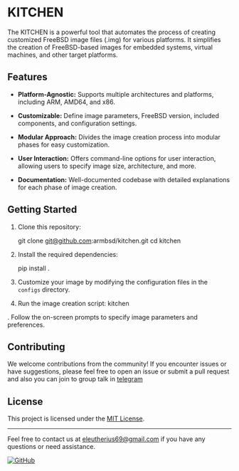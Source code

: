# KITCHEN

The KITCHEN is a powerful tool that automates the process of creating customized FreeBSD image files (.img) for various platforms. It simplifies the creation of FreeBSD-based images for embedded systems, virtual machines, and other target platforms.

## Features

- **Platform-Agnostic:** Supports multiple architectures and platforms, including ARM, AMD64, and x86.

- **Customizable:** Define image parameters, FreeBSD version, included components, and configuration settings.

- **Modular Approach:** Divides the image creation process into modular phases for easy customization.

- **User Interaction:** Offers command-line options for user interaction, allowing users to specify image size, architecture, and more.

- **Documentation:** Well-documented codebase with detailed explanations for each phase of image creation.


## Getting Started

1. Clone this repository:

    git clone git@github.com:armbsd/kitchen.git
    cd kitchen

2. Install the required dependencies:

    pip install .

3. Customize your image by modifying the configuration files in the `configs` directory.

4. Run the image creation script:
    kitchen 

. Follow the on-screen prompts to specify image parameters and preferences.

## Contributing

We welcome contributions from the community! If you encounter issues or have suggestions, please feel free to open an issue or submit a pull request
and also you can join to group talk in [telegram](https://t.me/arm_bsd)

## License

This project is licensed under the [MIT License](LICENSE).

---

Feel free to contact us at [eleutherius69@gmail.com](mailto:eleutherius69@gmail.com) if you have any questions or need assistance.

[![GitHub](github_icon.png)](https://github.com/eleutherius)
